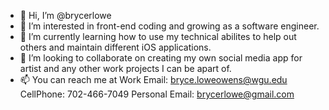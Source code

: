 - 👋 Hi, I’m @brycerlowe
- 👀 I’m interested in front-end coding and growing as a software engineer.
- 🌱 I’m currently learning how to use my technical abilites to help out others and maintain different iOS applications.
- 💞️ I’m looking to collaborate on creating my own social media app for artist and any other work projects I can be apart of.
- 📫 You can reach me at 
      Work Email: bryce.loweowens@wgu.edu
      CellPhone: 702-466-7049
      Personal Email: brycerlowe@gmail.com
      
<!---
brycerlowe/brycerlowe is a ✨ special ✨ repository because its `README.md` (this file) appears on your GitHub profile.
You can click the Preview link to take a look at your changes.
--->
